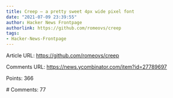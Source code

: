 ```yaml
---
title: Creep – a pretty sweet 4px wide pixel font
date: "2021-07-09 23:39:55"
author: Hacker News Frontpage
authorlink: https://github.com/romeovs/creep
tags:
- Hacker-News-Frontpage
---
```


<p>Article URL: <a href="https://github.com/romeovs/creep">https://github.com/romeovs/creep</a></p>
<p>Comments URL: <a href="https://news.ycombinator.com/item?id=27789697">https://news.ycombinator.com/item?id=27789697</a></p>
<p>Points: 366</p>
<p># Comments: 77</p>
